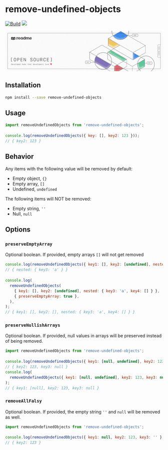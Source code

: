 # remove-undefined-objects

[![Build](https://github.com/readmeio/remove-undefined-objects/workflows/CI/badge.svg)](https://github.com/readmeio/remove-undefined-objects/) [![](https://img.shields.io/npm/v/remove-undefined-objects)](https://npm.im/remove-undefined-objects)

[![](https://raw.githubusercontent.com/readmeio/.github/main/oss-header.png)](https://readme.io)

## Installation

```sh
npm install --save remove-undefined-objects
```

## Usage

```js
import removeUndefinedObjects from 'remove-undefined-objects';

console.log(removeUndefinedObjects({ key: [], key2: 123 }));
// { key2: 123 }
```

## Behavior

Any items with the following value will be removed by default:

- Empty object, `{}`
- Empty array, `[]`
- Undefined, `undefined`

The following items will NOT be removed:

- Empty string, `''`
- Null, `null`

## Options

### `preserveEmptyArray`

Optional boolean.
If provided, empty arrays `[]` will not get removed

```js
console.log(removeUndefinedObjects({ key1: [], key2: [undefined], nested: { key3: 'a', key4: [] } }));
// { nested: { key3: 'a' } }

console.log(
  removeUndefinedObjects(
    { key1: [], key2: [undefined], nested: { key3: 'a', key4: [] } },
    { preserveEmptyArray: true },
  ),
);
// { key1: [], key2: [], nested: { key3: 'a', key4: [] } }
```

### `preserveNullishArrays`

Optional boolean.
If provided, null values in arrays will be preserved instead of being removed.

```js
import removeUndefinedObjects from 'remove-undefined-objects';

console.log(removeUndefinedObjects({ key1: [null, undefined], key2: 123, key3: null }));
// { key2: 123, key3: null }
console.log(
  removeUndefinedObjects({ key1: [null, undefined], key2: 123, key3: null }, { preserveNullishArrays: true }),
);
// { key1: [null], key2: 123, key3: null }
```

### `removeAllFalsy`

Optional boolean.
If provided, the empty string `''` and `null` will be removed as well.

```js
import removeUndefinedObjects from 'remove-undefined-objects';

console.log(removeUndefinedObjects({ key1: null, key2: 123, key3: '' }, { removeAllFalsy: true }));
// { key2: 123 }
```
